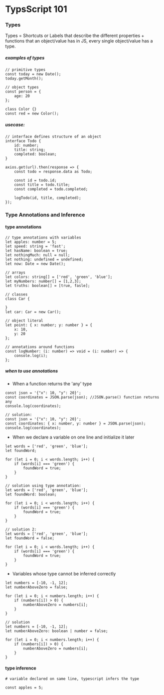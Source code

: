 # TypsScript 101

### Types

Types = Shortcuts or Labels that describe the different properties + functions that an object/value has in JS, every single object/value has a type.

##### examples of types

```
// primitive types
const today = new Date();
today.getMonth();

// object types
const person = {
    age: 20
};

class Color {}
const red = new Color();
```

##### usecase:

```
// interface defines structure of an object
interface Todo {
    id: number;
    title: string;
    completed: boolean;
}

axios.get(url).then(response => {
    const todo = response.data as Todo;

    const id = todo.id;
    const title = todo.title;
    const completed = todo.completed;

    logTodo(id, title, completed);
});

```

### Type Annotations and Inference

#### type annotations

```
// type annotations with variables
let apples: number = 5;
let speed: string = 'fast';
let hasName: boolean = true;
let nothingMuch: null = null;
let nothing: undefined = undefined;
let now: Date = new Date();

// arrays
let colors: string[] = ['red', 'green', 'blue'];
let myNumbers: number[] = [1,2,3];
let truths: boolean[] = [true, fasle];

// classes
class Car {

}
let car: Car = new Car();

// object literal
let point: { x: number; y: number } = {
    x: 10,
    y: 20
};

// annotations around functions
const logNumber: (i: number) => void = (i: number) => {
    console.log(i);
};
```
##### when to use annotations

* When a function returns the 'any' type
```
const json = '{"x": 10, "y": 20}';
const coordinates = JSON.parse(json); //JSON.parse() function returns any
console.log(coordinates);

// solution:
const json = '{"x": 10, "y": 20}';
const coordinates: { x: number, y: number } = JSON.parse(json);
console.log(coordinates);
```
* When we declare a variable on one line and initialize it later
```
let words = ['red', 'green', 'blue'];
let foundWord;

for (let i = 0; i < words.length; i++) {
    if (words[i] === 'green') {
        foundWord = true;
    }
}

// solution using type annotation:
let words = ['red', 'green', 'blue'];
let foundWord: boolean;

for (let i = 0; i < words.length; i++) {
    if (words[i] === 'green') {
        foundWord = true;
    }
}

// solution 2:
let words = ['red', 'green', 'blue'];
let foundWord = false;

for (let i = 0; i < words.length; i++) {
    if (words[i] === 'green') {
        foundWord = true;
    }
}
```
* Variables whose type cannot be inferred correctly
```
let numbers = [-10, -1, 12];
let numberAboveZero = false;

for (let i = 0; i < numbers.length; i++) {
    if (numbers[i]) > 0) {
        numberAboveZero = numbers[i];
    }
}

// solution
let numbers = [-10, -1, 12];
let numberAboveZero: boolean | number = false;

for (let i = 0; i < numbers.length; i++) {
    if (numbers[i]) > 0) {
        numberAboveZero = numbers[i];
    }
}
```

#### type inference

```
# variable declared on same line, typescript infers the type

const apples = 5;

```
